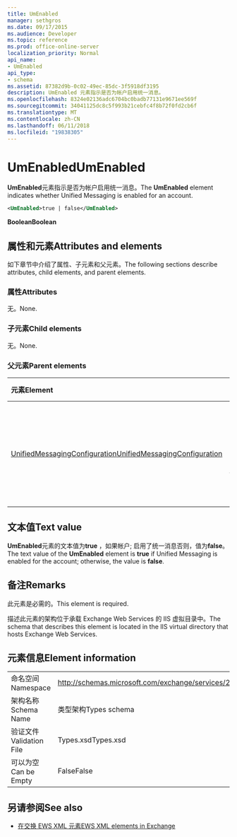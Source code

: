 ```yaml
---
title: UmEnabled
manager: sethgros
ms.date: 09/17/2015
ms.audience: Developer
ms.topic: reference
ms.prod: office-online-server
localization_priority: Normal
api_name:
- UmEnabled
api_type:
- schema
ms.assetid: 87382d9b-0c02-49ec-85dc-3f5918df3195
description: UmEnabled 元素指示是否为帐户启用统一消息。
ms.openlocfilehash: 8324e02136adc6704bc0badb77131e9671ee569f
ms.sourcegitcommit: 34041125dc8c5f993b21cebfc4f8b72f0fd2cb6f
ms.translationtype: MT
ms.contentlocale: zh-CN
ms.lasthandoff: 06/11/2018
ms.locfileid: "19838305"
---
```

# <a name="umenabled"></a><span data-ttu-id="70769-103">UmEnabled</span><span class="sxs-lookup"><span data-stu-id="70769-103">UmEnabled</span></span>

<span data-ttu-id="70769-104">**UmEnabled**元素指示是否为帐户启用统一消息。</span><span class="sxs-lookup"><span data-stu-id="70769-104">The **UmEnabled** element indicates whether Unified Messaging is enabled for an account.</span></span> 
  
```XML
<UmEnabled>true | false</UmEnabled>
```

 <span data-ttu-id="70769-105">**Boolean**</span><span class="sxs-lookup"><span data-stu-id="70769-105">**Boolean**</span></span>
## <a name="attributes-and-elements"></a><span data-ttu-id="70769-106">属性和元素</span><span class="sxs-lookup"><span data-stu-id="70769-106">Attributes and elements</span></span>

<span data-ttu-id="70769-107">如下章节中介绍了属性、子元素和父元素。</span><span class="sxs-lookup"><span data-stu-id="70769-107">The following sections describe attributes, child elements, and parent elements.</span></span>
  
### <a name="attributes"></a><span data-ttu-id="70769-108">属性</span><span class="sxs-lookup"><span data-stu-id="70769-108">Attributes</span></span>

<span data-ttu-id="70769-109">无。</span><span class="sxs-lookup"><span data-stu-id="70769-109">None.</span></span>
  
### <a name="child-elements"></a><span data-ttu-id="70769-110">子元素</span><span class="sxs-lookup"><span data-stu-id="70769-110">Child elements</span></span>

<span data-ttu-id="70769-111">无。</span><span class="sxs-lookup"><span data-stu-id="70769-111">None.</span></span>
  
### <a name="parent-elements"></a><span data-ttu-id="70769-112">父元素</span><span class="sxs-lookup"><span data-stu-id="70769-112">Parent elements</span></span>

|<span data-ttu-id="70769-113">**元素**</span><span class="sxs-lookup"><span data-stu-id="70769-113">**Element**</span></span>|<span data-ttu-id="70769-114">**说明**</span><span class="sxs-lookup"><span data-stu-id="70769-114">**Description**</span></span>|
|:-----|:-----|
|[<span data-ttu-id="70769-115">UnifiedMessagingConfiguration</span><span class="sxs-lookup"><span data-stu-id="70769-115">UnifiedMessagingConfiguration</span></span>](unifiedmessagingconfiguration.md) <br/> |<span data-ttu-id="70769-116">包含服务统一消息服务的配置信息。</span><span class="sxs-lookup"><span data-stu-id="70769-116">Contains service configuration information for the Unified Messaging service.</span></span>  <br/> |
   
## <a name="text-value"></a><span data-ttu-id="70769-117">文本值</span><span class="sxs-lookup"><span data-stu-id="70769-117">Text value</span></span>

<span data-ttu-id="70769-118">**UmEnabled**元素的文本值为**true** ，如果帐户; 启用了统一消息否则，值为**false**。</span><span class="sxs-lookup"><span data-stu-id="70769-118">The text value of the **UmEnabled** element is **true** if Unified Messaging is enabled for the account; otherwise, the value is **false**.</span></span>
  
## <a name="remarks"></a><span data-ttu-id="70769-119">备注</span><span class="sxs-lookup"><span data-stu-id="70769-119">Remarks</span></span>

<span data-ttu-id="70769-120">此元素是必需的。</span><span class="sxs-lookup"><span data-stu-id="70769-120">This element is required.</span></span>
  
<span data-ttu-id="70769-121">描述此元素的架构位于承载 Exchange Web Services 的 IIS 虚拟目录中。</span><span class="sxs-lookup"><span data-stu-id="70769-121">The schema that describes this element is located in the IIS virtual directory that hosts Exchange Web Services.</span></span>
  
## <a name="element-information"></a><span data-ttu-id="70769-122">元素信息</span><span class="sxs-lookup"><span data-stu-id="70769-122">Element information</span></span>

|||
|:-----|:-----|
|<span data-ttu-id="70769-123">命名空间</span><span class="sxs-lookup"><span data-stu-id="70769-123">Namespace</span></span>  <br/> |http://schemas.microsoft.com/exchange/services/2006/types  <br/> |
|<span data-ttu-id="70769-124">架构名称</span><span class="sxs-lookup"><span data-stu-id="70769-124">Schema Name</span></span>  <br/> |<span data-ttu-id="70769-125">类型架构</span><span class="sxs-lookup"><span data-stu-id="70769-125">Types schema</span></span>  <br/> |
|<span data-ttu-id="70769-126">验证文件</span><span class="sxs-lookup"><span data-stu-id="70769-126">Validation File</span></span>  <br/> |<span data-ttu-id="70769-127">Types.xsd</span><span class="sxs-lookup"><span data-stu-id="70769-127">Types.xsd</span></span>  <br/> |
|<span data-ttu-id="70769-128">可以为空</span><span class="sxs-lookup"><span data-stu-id="70769-128">Can be Empty</span></span>  <br/> |<span data-ttu-id="70769-129">False</span><span class="sxs-lookup"><span data-stu-id="70769-129">False</span></span>  <br/> |
   
## <a name="see-also"></a><span data-ttu-id="70769-130">另请参阅</span><span class="sxs-lookup"><span data-stu-id="70769-130">See also</span></span>



- [<span data-ttu-id="70769-131">在交换 EWS XML 元素</span><span class="sxs-lookup"><span data-stu-id="70769-131">EWS XML elements in Exchange</span></span>](ews-xml-elements-in-exchange.md)

